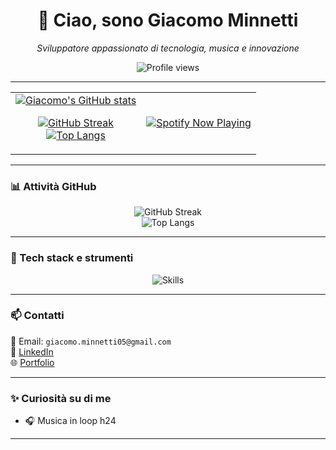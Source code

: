 <h1 align="center">👋 Ciao, sono Giacomo Minnetti</h1>

<p align="center"><em>Sviluppatore appassionato di tecnologia, musica e innovazione</em></p>

<p align="center">
  <img src="https://komarev.com/ghpvc/?username=giacomo-minnetti&label=Profile%20views&color=0e75b6&style=flat" alt="Profile views" />
</p>

---

<table align="center">
  <tr>
    <td align="center">
      <a href="https://github.com/anuraghazra/github-readme-stats">
        <img src="https://github-readme-stats.vercel.app/api?username=giacomo-minnetti&show_icons=true&theme=radical&border_radius=10" alt="Giacomo's GitHub stats"/>
        <p align="center">
  <img src="https://github-readme-streak-stats.herokuapp.com/?user=giacomo-minnetti&theme=radical&hide_border=true" alt="GitHub Streak"/>
  <br>
  <img src="https://github-readme-stats.vercel.app/api/top-langs/?username=giacomo-minnetti&layout=compact&theme=radical&hide_border=true" alt="Top Langs"/>
</p>
      </a>
    </td>
    <td align="center">
      <a href="https://github.com/kittinan/spotify-github-profile">
        <img src="https://spotify-github-profile.kittinanx.com/api/view?uid=n5gs7y94ghzvs1mtcrd5wj9dw&cover_image=true&theme=default&show_offline=false&background_color=121212&interchange=false" alt="Spotify Now Playing"/>
      </a>
    </td>
  </tr>
</table>

---

### 📊 Attività GitHub

<p align="center">
  <img src="https://github-readme-streak-stats.herokuapp.com/?user=giacomo-minnetti&theme=radical&hide_border=true" alt="GitHub Streak"/>
  <br>
  <img src="https://github-readme-stats.vercel.app/api/top-langs/?username=giacomo-minnetti&layout=compact&theme=radical&hide_border=true" alt="Top Langs"/>
</p>

---

### 🚀 Tech stack e strumenti

<p align="center">
  <img src="https://skillicons.dev/icons?i=c,cs,java,php,blender,bootstrap,vscode,dotnet,mysql,flutter,html,css,js" alt="Skills" />
</p>

---

### 📫 Contatti

<p>
  📧 Email: <code>giacomo.minnetti05@gmail.com</code><br/>
  💼 <a href="https://www.linkedin.com/in/giacomo-minnetti-841b5b329/">LinkedIn</a><br/>
  🌐 <a href="https://giacomo-minnetti.dev">Portfolio</a>
</p>

---

### ✨ Curiosità su di me

- 🎧 Musica in loop h24

---
